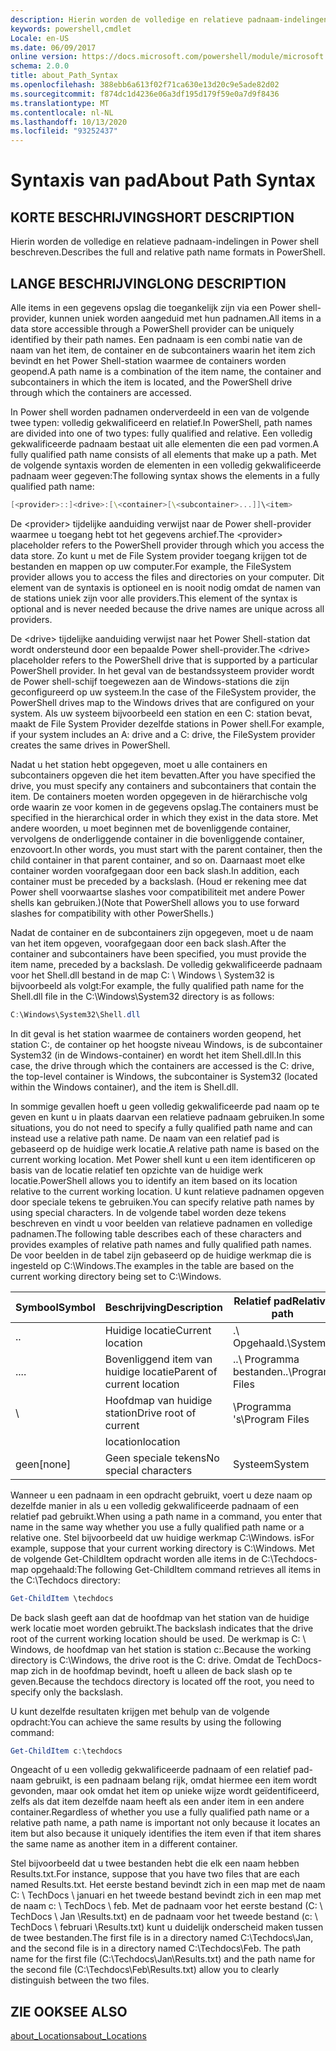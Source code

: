 ```yaml
---
description: Hierin worden de volledige en relatieve padnaam-indelingen in Power shell beschreven.
keywords: powershell,cmdlet
Locale: en-US
ms.date: 06/09/2017
online version: https://docs.microsoft.com/powershell/module/microsoft.powershell.core/about/about_path_syntax?view=powershell-7.1&WT.mc_id=ps-gethelp
schema: 2.0.0
title: about_Path_Syntax
ms.openlocfilehash: 388ebb6a613f02f71ca630e13d20c9e5ade82d02
ms.sourcegitcommit: f874dc1d4236e06a3df195d179f59e0a7d9f8436
ms.translationtype: MT
ms.contentlocale: nl-NL
ms.lasthandoff: 10/13/2020
ms.locfileid: "93252437"
---
```

# <a name="about-path-syntax"></a><span data-ttu-id="4af15-104">Syntaxis van pad</span><span class="sxs-lookup"><span data-stu-id="4af15-104">About Path Syntax</span></span>

## <a name="short-description"></a><span data-ttu-id="4af15-105">KORTE BESCHRIJVING</span><span class="sxs-lookup"><span data-stu-id="4af15-105">SHORT DESCRIPTION</span></span>
<span data-ttu-id="4af15-106">Hierin worden de volledige en relatieve padnaam-indelingen in Power shell beschreven.</span><span class="sxs-lookup"><span data-stu-id="4af15-106">Describes the full and relative path name formats in  PowerShell.</span></span>

## <a name="long-description"></a><span data-ttu-id="4af15-107">LANGE BESCHRIJVING</span><span class="sxs-lookup"><span data-stu-id="4af15-107">LONG DESCRIPTION</span></span>

<span data-ttu-id="4af15-108">Alle items in een gegevens opslag die toegankelijk zijn via een Power shell-provider, kunnen uniek worden aangeduid met hun padnamen.</span><span class="sxs-lookup"><span data-stu-id="4af15-108">All items in a data store accessible through a PowerShell provider can be uniquely identified by their path names.</span></span> <span data-ttu-id="4af15-109">Een padnaam is een combi natie van de naam van het item, de container en de subcontainers waarin het item zich bevindt en het Power Shell-station waarmee de containers worden geopend.</span><span class="sxs-lookup"><span data-stu-id="4af15-109">A path name is a combination of the item name, the container and subcontainers in which the item is located, and the PowerShell drive through which the containers are accessed.</span></span>

<span data-ttu-id="4af15-110">In Power shell worden padnamen onderverdeeld in een van de volgende twee typen: volledig gekwalificeerd en relatief.</span><span class="sxs-lookup"><span data-stu-id="4af15-110">In PowerShell, path names are divided into one of two types: fully qualified and relative.</span></span> <span data-ttu-id="4af15-111">Een volledig gekwalificeerde padnaam bestaat uit alle elementen die een pad vormen.</span><span class="sxs-lookup"><span data-stu-id="4af15-111">A fully qualified path name consists of all elements that make up a path.</span></span> <span data-ttu-id="4af15-112">Met de volgende syntaxis worden de elementen in een volledig gekwalificeerde padnaam weer gegeven:</span><span class="sxs-lookup"><span data-stu-id="4af15-112">The following syntax shows the elements in a fully qualified path name:</span></span>

```powershell
[<provider>::]<drive>:[\<container>[\<subcontainer>...]]\<item>
```

<span data-ttu-id="4af15-113">De \<provider\> tijdelijke aanduiding verwijst naar de Power shell-provider waarmee u toegang hebt tot het gegevens archief.</span><span class="sxs-lookup"><span data-stu-id="4af15-113">The \<provider\> placeholder refers to the PowerShell provider through which you access the data store.</span></span> <span data-ttu-id="4af15-114">Zo kunt u met de File System provider toegang krijgen tot de bestanden en mappen op uw computer.</span><span class="sxs-lookup"><span data-stu-id="4af15-114">For example, the FileSystem provider allows you to access the files and directories on your computer.</span></span> <span data-ttu-id="4af15-115">Dit element van de syntaxis is optioneel en is nooit nodig omdat de namen van de stations uniek zijn voor alle providers.</span><span class="sxs-lookup"><span data-stu-id="4af15-115">This element of the syntax is optional and is never needed because the drive names are unique across all providers.</span></span>

<span data-ttu-id="4af15-116">De \<drive\> tijdelijke aanduiding verwijst naar het Power Shell-station dat wordt ondersteund door een bepaalde Power shell-provider.</span><span class="sxs-lookup"><span data-stu-id="4af15-116">The \<drive\> placeholder refers to the PowerShell drive that is supported by a particular PowerShell provider.</span></span> <span data-ttu-id="4af15-117">In het geval van de bestandssysteem provider wordt de Power shell-schijf toegewezen aan de Windows-stations die zijn geconfigureerd op uw systeem.</span><span class="sxs-lookup"><span data-stu-id="4af15-117">In the case of the FileSystem provider, the PowerShell drives map to the Windows drives that are configured on your system.</span></span> <span data-ttu-id="4af15-118">Als uw systeem bijvoorbeeld een station en een C: station bevat, maakt de File System Provider dezelfde stations in Power shell.</span><span class="sxs-lookup"><span data-stu-id="4af15-118">For example, if your system includes an A: drive and a C: drive, the FileSystem provider creates the same drives in PowerShell.</span></span>

<span data-ttu-id="4af15-119">Nadat u het station hebt opgegeven, moet u alle containers en subcontainers opgeven die het item bevatten.</span><span class="sxs-lookup"><span data-stu-id="4af15-119">After you have specified the drive, you must specify any containers and subcontainers that contain the item.</span></span> <span data-ttu-id="4af15-120">De containers moeten worden opgegeven in de hiërarchische volg orde waarin ze voor komen in de gegevens opslag.</span><span class="sxs-lookup"><span data-stu-id="4af15-120">The containers must be specified in the hierarchical order in which they exist in the data store.</span></span> <span data-ttu-id="4af15-121">Met andere woorden, u moet beginnen met de bovenliggende container, vervolgens de onderliggende container in die bovenliggende container, enzovoort.</span><span class="sxs-lookup"><span data-stu-id="4af15-121">In other words, you must start with the parent container, then the child container in that parent container, and so on.</span></span> <span data-ttu-id="4af15-122">Daarnaast moet elke container worden voorafgegaan door een back slash.</span><span class="sxs-lookup"><span data-stu-id="4af15-122">In addition, each container must be preceded by a backslash.</span></span> <span data-ttu-id="4af15-123">(Houd er rekening mee dat Power shell voorwaartse slashes voor compatibiliteit met andere Power shells kan gebruiken.)</span><span class="sxs-lookup"><span data-stu-id="4af15-123">(Note that PowerShell allows you to use forward slashes for compatibility with other PowerShells.)</span></span>

<span data-ttu-id="4af15-124">Nadat de container en de subcontainers zijn opgegeven, moet u de naam van het item opgeven, voorafgegaan door een back slash.</span><span class="sxs-lookup"><span data-stu-id="4af15-124">After the container and subcontainers have been specified, you must provide the item name, preceded by a backslash.</span></span> <span data-ttu-id="4af15-125">De volledig gekwalificeerde padnaam voor het Shell.dll bestand in de map C: \\ Windows \\ System32 is bijvoorbeeld als volgt:</span><span class="sxs-lookup"><span data-stu-id="4af15-125">For example, the fully qualified path name for the Shell.dll file in the C:\\Windows\\System32 directory is as follows:</span></span>

```powershell
C:\Windows\System32\Shell.dll
```

<span data-ttu-id="4af15-126">In dit geval is het station waarmee de containers worden geopend, het station C:, de container op het hoogste niveau Windows, is de subcontainer System32 (in de Windows-container) en wordt het item Shell.dll.</span><span class="sxs-lookup"><span data-stu-id="4af15-126">In this case, the drive through which the containers are accessed is the C: drive, the top-level container is Windows, the subcontainer is System32 (located within the Windows container), and the item is Shell.dll.</span></span>

<span data-ttu-id="4af15-127">In sommige gevallen hoeft u geen volledig gekwalificeerde pad naam op te geven en kunt u in plaats daarvan een relatieve padnaam gebruiken.</span><span class="sxs-lookup"><span data-stu-id="4af15-127">In some situations, you do not need to specify a fully qualified path name and can instead use a relative path name.</span></span> <span data-ttu-id="4af15-128">De naam van een relatief pad is gebaseerd op de huidige werk locatie.</span><span class="sxs-lookup"><span data-stu-id="4af15-128">A relative path name is based on the current working location.</span></span> <span data-ttu-id="4af15-129">Met Power shell kunt u een item identificeren op basis van de locatie relatief ten opzichte van de huidige werk locatie.</span><span class="sxs-lookup"><span data-stu-id="4af15-129">PowerShell allows you to identify an item based on its location relative to the current working location.</span></span> <span data-ttu-id="4af15-130">U kunt relatieve padnamen opgeven door speciale tekens te gebruiken.</span><span class="sxs-lookup"><span data-stu-id="4af15-130">You can specify relative path names by using special characters.</span></span> <span data-ttu-id="4af15-131">In de volgende tabel worden deze tekens beschreven en vindt u voor beelden van relatieve padnamen en volledige padnamen.</span><span class="sxs-lookup"><span data-stu-id="4af15-131">The following table describes each of these characters and provides examples of relative path names and fully qualified path names.</span></span> <span data-ttu-id="4af15-132">De voor beelden in de tabel zijn gebaseerd op de huidige werkmap die is ingesteld op C:\Windows.</span><span class="sxs-lookup"><span data-stu-id="4af15-132">The examples in the table are based on the current working directory being set to C:\Windows.</span></span>

|<span data-ttu-id="4af15-133">Symbool</span><span class="sxs-lookup"><span data-stu-id="4af15-133">Symbol</span></span>|<span data-ttu-id="4af15-134">Beschrijving</span><span class="sxs-lookup"><span data-stu-id="4af15-134">Description</span></span>               |<span data-ttu-id="4af15-135">Relatief pad</span><span class="sxs-lookup"><span data-stu-id="4af15-135">Relative path</span></span>    |<span data-ttu-id="4af15-136">Volledig pad</span><span class="sxs-lookup"><span data-stu-id="4af15-136">Full path</span></span>          |
|------|--------------------------|-----------------|-------------------|
|<span data-ttu-id="4af15-137">.</span><span class="sxs-lookup"><span data-stu-id="4af15-137">.</span></span>     |<span data-ttu-id="4af15-138">Huidige locatie</span><span class="sxs-lookup"><span data-stu-id="4af15-138">Current location</span></span>          |<span data-ttu-id="4af15-139">.\\ Opgehaald</span><span class="sxs-lookup"><span data-stu-id="4af15-139">.\\System</span></span>        |<span data-ttu-id="4af15-140">c: \\ Windows- \\ systeem</span><span class="sxs-lookup"><span data-stu-id="4af15-140">c:\\Windows\\System</span></span>|
|<span data-ttu-id="4af15-141">..</span><span class="sxs-lookup"><span data-stu-id="4af15-141">..</span></span>    |<span data-ttu-id="4af15-142">Bovenliggend item van huidige locatie</span><span class="sxs-lookup"><span data-stu-id="4af15-142">Parent of current location</span></span>|<span data-ttu-id="4af15-143">..\\ Programma bestanden</span><span class="sxs-lookup"><span data-stu-id="4af15-143">..\\Program Files</span></span>|<span data-ttu-id="4af15-144">c: \\ Program Files</span><span class="sxs-lookup"><span data-stu-id="4af15-144">c:\\Program Files</span></span>  |
|\     |<span data-ttu-id="4af15-145">Hoofdmap van huidige station</span><span class="sxs-lookup"><span data-stu-id="4af15-145">Drive root of current</span></span>     |<span data-ttu-id="4af15-146">\\Programma 's</span><span class="sxs-lookup"><span data-stu-id="4af15-146">\\Program Files</span></span>  |<span data-ttu-id="4af15-147">c: \\ Program Files</span><span class="sxs-lookup"><span data-stu-id="4af15-147">c:\\Program Files</span></span>  |
|      |<span data-ttu-id="4af15-148">location</span><span class="sxs-lookup"><span data-stu-id="4af15-148">location</span></span>                  |                 |                   |
|<span data-ttu-id="4af15-149">geen</span><span class="sxs-lookup"><span data-stu-id="4af15-149">[none]</span></span>|<span data-ttu-id="4af15-150">Geen speciale tekens</span><span class="sxs-lookup"><span data-stu-id="4af15-150">No special characters</span></span>     |<span data-ttu-id="4af15-151">Systeem</span><span class="sxs-lookup"><span data-stu-id="4af15-151">System</span></span>           |<span data-ttu-id="4af15-152">c: \\ Windows- \\ systeem</span><span class="sxs-lookup"><span data-stu-id="4af15-152">c:\\Windows\\System</span></span>|

<span data-ttu-id="4af15-153">Wanneer u een padnaam in een opdracht gebruikt, voert u deze naam op dezelfde manier in als u een volledig gekwalificeerde padnaam of een relatief pad gebruikt.</span><span class="sxs-lookup"><span data-stu-id="4af15-153">When using a path name in a command, you enter that name in the same way whether you use a fully qualified path name or a relative one.</span></span> <span data-ttu-id="4af15-154">Stel bijvoorbeeld dat uw huidige werkmap C:\Windows. is</span><span class="sxs-lookup"><span data-stu-id="4af15-154">For example, suppose that your current working directory is C:\Windows.</span></span> <span data-ttu-id="4af15-155">Met de volgende Get-ChildItem opdracht worden alle items in de C:\Techdocs-map opgehaald:</span><span class="sxs-lookup"><span data-stu-id="4af15-155">The following Get-ChildItem command retrieves all items in the C:\Techdocs directory:</span></span>

```powershell
Get-ChildItem \techdocs
```

<span data-ttu-id="4af15-156">De back slash geeft aan dat de hoofdmap van het station van de huidige werk locatie moet worden gebruikt.</span><span class="sxs-lookup"><span data-stu-id="4af15-156">The backslash indicates that the drive root of the current working location should be used.</span></span> <span data-ttu-id="4af15-157">De werkmap is C: \\ Windows, de hoofdmap van het station is station c:.</span><span class="sxs-lookup"><span data-stu-id="4af15-157">Because the working directory is C:\\Windows, the drive root is the C: drive.</span></span> <span data-ttu-id="4af15-158">Omdat de TechDocs-map zich in de hoofdmap bevindt, hoeft u alleen de back slash op te geven.</span><span class="sxs-lookup"><span data-stu-id="4af15-158">Because the techdocs directory is located off the root, you need to specify only the backslash.</span></span>

<span data-ttu-id="4af15-159">U kunt dezelfde resultaten krijgen met behulp van de volgende opdracht:</span><span class="sxs-lookup"><span data-stu-id="4af15-159">You can achieve the same results by using the following command:</span></span>

```powershell
Get-ChildItem c:\techdocs
```

<span data-ttu-id="4af15-160">Ongeacht of u een volledig gekwalificeerde padnaam of een relatief pad-naam gebruikt, is een padnaam belang rijk, omdat hiermee een item wordt gevonden, maar ook omdat het item op unieke wijze wordt geïdentificeerd, zelfs als dat item dezelfde naam heeft als een ander item in een andere container.</span><span class="sxs-lookup"><span data-stu-id="4af15-160">Regardless of whether you use a fully qualified path name or a relative path name, a path name is important not only because it locates an item but also because it uniquely identifies the item even if that item shares the same name as another item in a different container.</span></span>

<span data-ttu-id="4af15-161">Stel bijvoorbeeld dat u twee bestanden hebt die elk een naam hebben Results.txt.</span><span class="sxs-lookup"><span data-stu-id="4af15-161">For instance, suppose that you have two files that are each named Results.txt.</span></span>
<span data-ttu-id="4af15-162">Het eerste bestand bevindt zich in een map met de naam C: \\ TechDocs \\ januari en het tweede bestand bevindt zich in een map met de naam c: \\ TechDocs \\ feb. Met de padnaam voor het eerste bestand (C: \\ TechDocs \\ Jan \\Results.txt) en de padnaam voor het tweede bestand (c: \\ TechDocs \\ februari \\Results.txt) kunt u duidelijk onderscheid maken tussen de twee bestanden.</span><span class="sxs-lookup"><span data-stu-id="4af15-162">The first file is in a directory named C:\\Techdocs\\Jan, and the second file is in a directory named C:\\Techdocs\\Feb. The path name for the first file (C:\\Techdocs\\Jan\\Results.txt) and the path name for the second file (C:\\Techdocs\\Feb\\Results.txt) allow you to clearly distinguish between the two files.</span></span>

## <a name="see-also"></a><span data-ttu-id="4af15-163">ZIE OOK</span><span class="sxs-lookup"><span data-stu-id="4af15-163">SEE ALSO</span></span>

[<span data-ttu-id="4af15-164">about_Locations</span><span class="sxs-lookup"><span data-stu-id="4af15-164">about_Locations</span></span>](about_Locations.md)

